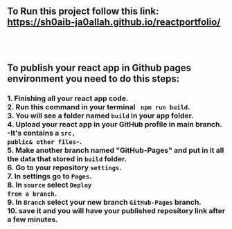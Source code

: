## To Run this project follow this link: <br /> https://sh0aib-ja0allah.github.io/reactportfolio/

<br />
<br />

## To publish your react app in Github pages environment you need to do this steps:
### 1. Finishing all your react app code. <br />2. Run this command in your terminal <code> npm run build</code>. <br />3. You will see a folder named <code>build</code> in your app folder. <br>4. Upload your react app in your GitHub profile in main branch. -It's contains a <code>src, public& other files</code>-.<br />5. Make another branch named "GitHub-Pages" and put in it all the data that stored in <code>build</code> folder.<br />6. Go to your repository <code>settings</code>.<br />7. In settings go to <code>Pages</code>.<br /> 8. In <code>source</code> select <code>Deploy from a branch</code>. <br />9. In <code>Branch</code> select your new branch <code>GitHub-Pages</code> branch. <br />10. save it and you will have your published repository link after a few minutes.
